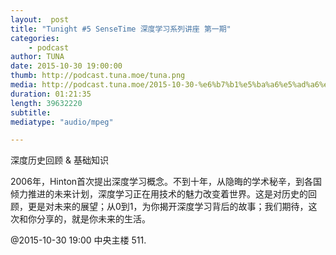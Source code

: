```yaml
---
layout:  post
title: "Tunight #5 SenseTime 深度学习系列讲座 第一期"
categories:
    - podcast
author: TUNA
date: 2015-10-30 19:00:00
thumb: http://podcast.tuna.moe/tuna.png
media: http://podcast.tuna.moe/2015-10-30-%e6%b7%b1%e5%ba%a6%e5%ad%a6%e4%b9%a0%e8%ae%b2%e5%ba%a71.m4a
duration: 01:21:35
length: 39632220
subtitle: 
mediatype: "audio/mpeg"

---
```


深度历史回顾 & 基础知识 

2006年，Hinton首次提出深度学习概念。不到十年，从隐晦的学术秘辛，到各国倾力推进的未来计划，深度学习正在用技术的魅力改变着世界。这是对历史的回顾，更是对未来的展望；从0到1，为你揭开深度学习背后的故事；我们期待，这次和你分享的，就是你未来的生活。 


@2015-10-30 19:00 中央主楼 511.

